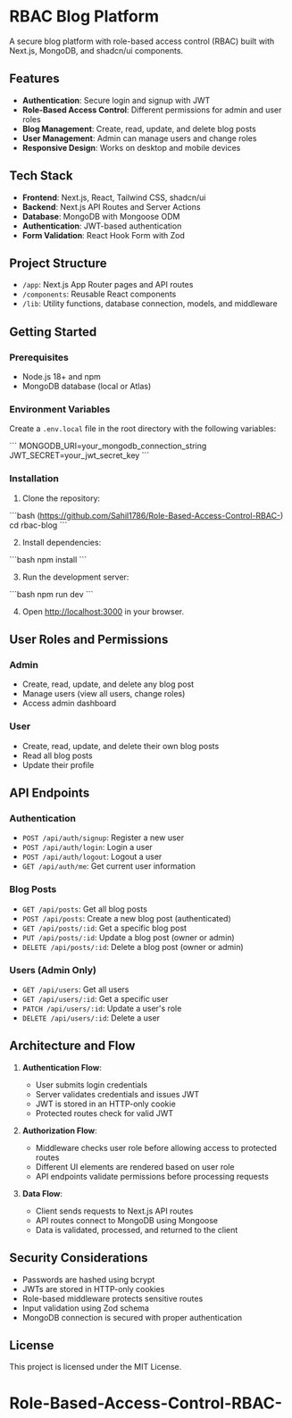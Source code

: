 # RBAC Blog Platform

A secure blog platform with role-based access control (RBAC) built with Next.js, MongoDB, and shadcn/ui components.

## Features

- **Authentication**: Secure login and signup with JWT
- **Role-Based Access Control**: Different permissions for admin and user roles
- **Blog Management**: Create, read, update, and delete blog posts
- **User Management**: Admin can manage users and change roles
- **Responsive Design**: Works on desktop and mobile devices

## Tech Stack

- **Frontend**: Next.js, React, Tailwind CSS, shadcn/ui
- **Backend**: Next.js API Routes and Server Actions
- **Database**: MongoDB with Mongoose ODM
- **Authentication**: JWT-based authentication
- **Form Validation**: React Hook Form with Zod

## Project Structure

- `/app`: Next.js App Router pages and API routes
- `/components`: Reusable React components
- `/lib`: Utility functions, database connection, models, and middleware

## Getting Started

### Prerequisites

- Node.js 18+ and npm
- MongoDB database (local or Atlas)

### Environment Variables

Create a `.env.local` file in the root directory with the following variables:

\`\`\`
MONGODB_URI=your_mongodb_connection_string
JWT_SECRET=your_jwt_secret_key
\`\`\`

### Installation

1. Clone the repository:

\`\`\`bash
(https://github.com/Sahil1786/Role-Based-Access-Control-RBAC-)
cd rbac-blog
\`\`\`

2. Install dependencies:

\`\`\`bash
npm install
\`\`\`

3. Run the development server:

\`\`\`bash
npm run dev
\`\`\`

4. Open [http://localhost:3000](http://localhost:3000) in your browser.

## User Roles and Permissions

### Admin
- Create, read, update, and delete any blog post
- Manage users (view all users, change roles)
- Access admin dashboard

### User
- Create, read, update, and delete their own blog posts
- Read all blog posts
- Update their profile

## API Endpoints

### Authentication
- `POST /api/auth/signup`: Register a new user
- `POST /api/auth/login`: Login a user
- `POST /api/auth/logout`: Logout a user
- `GET /api/auth/me`: Get current user information

### Blog Posts
- `GET /api/posts`: Get all blog posts
- `POST /api/posts`: Create a new blog post (authenticated)
- `GET /api/posts/:id`: Get a specific blog post
- `PUT /api/posts/:id`: Update a blog post (owner or admin)
- `DELETE /api/posts/:id`: Delete a blog post (owner or admin)

### Users (Admin Only)
- `GET /api/users`: Get all users
- `GET /api/users/:id`: Get a specific user
- `PATCH /api/users/:id`: Update a user's role
- `DELETE /api/users/:id`: Delete a user

## Architecture and Flow

1. **Authentication Flow**:
   - User submits login credentials
   - Server validates credentials and issues JWT
   - JWT is stored in an HTTP-only cookie
   - Protected routes check for valid JWT

2. **Authorization Flow**:
   - Middleware checks user role before allowing access to protected routes
   - Different UI elements are rendered based on user role
   - API endpoints validate permissions before processing requests

3. **Data Flow**:
   - Client sends requests to Next.js API routes
   - API routes connect to MongoDB using Mongoose
   - Data is validated, processed, and returned to the client

## Security Considerations

- Passwords are hashed using bcrypt
- JWTs are stored in HTTP-only cookies
- Role-based middleware protects sensitive routes
- Input validation using Zod schema
- MongoDB connection is secured with proper authentication

## License

This project is licensed under the MIT License.
# Role-Based-Access-Control-RBAC-
